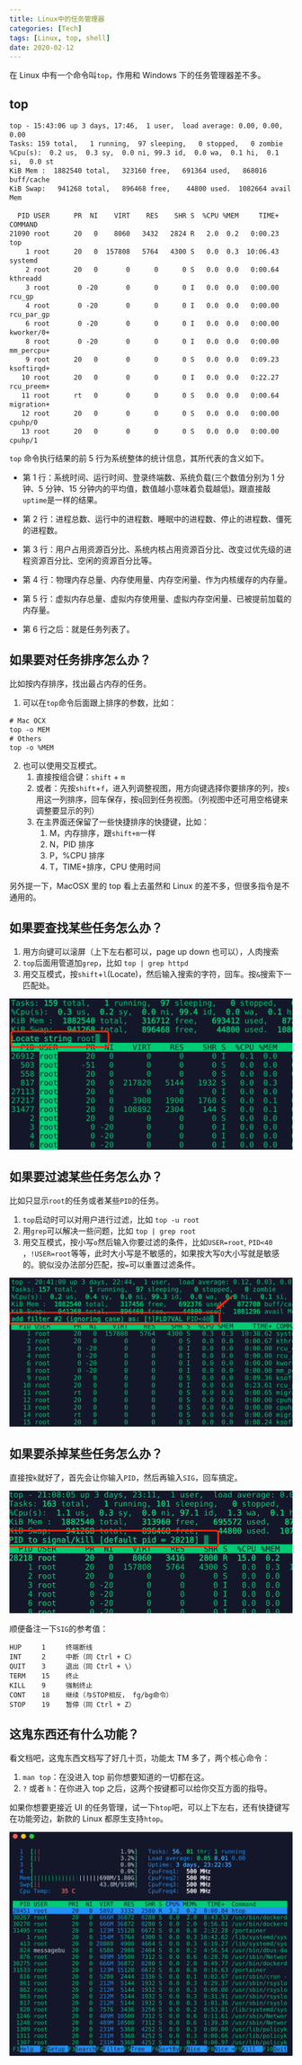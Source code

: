 ```yaml
---
title: Linux中的任务管理器
categories: [Tech]
tags: [Linux, top, shell]
date: 2020-02-12
---
```


在 Linux 中有一个命令叫`top`，作用和 Windows 下的任务管理器差不多。

<!-- more -->

## top

```
top - 15:43:06 up 3 days, 17:46,  1 user,  load average: 0.00, 0.00, 0.00
Tasks: 159 total,   1 running,  97 sleeping,   0 stopped,   0 zombie
%Cpu(s):  0.2 us,  0.3 sy,  0.0 ni, 99.3 id,  0.0 wa,  0.1 hi,  0.1 si,  0.0 st
KiB Mem :  1882540 total,   323160 free,   691364 used,   868016 buff/cache
KiB Swap:   941268 total,   896468 free,    44800 used.  1082664 avail Mem

  PID USER      PR  NI    VIRT    RES    SHR S  %CPU %MEM     TIME+ COMMAND
21090 root      20   0    8060   3432   2824 R   2.0  0.2   0:00.23 top
    1 root      20   0  157808   5764   4300 S   0.0  0.3  10:06.43 systemd
    2 root      20   0       0      0      0 S   0.0  0.0   0:00.64 kthreadd
    3 root       0 -20       0      0      0 I   0.0  0.0   0:00.00 rcu_gp
    4 root       0 -20       0      0      0 I   0.0  0.0   0:00.00 rcu_par_gp
    6 root       0 -20       0      0      0 I   0.0  0.0   0:00.00 kworker/0+
    8 root       0 -20       0      0      0 I   0.0  0.0   0:00.00 mm_percpu+
    9 root      20   0       0      0      0 S   0.0  0.0   0:09.23 ksoftirqd+
   10 root      20   0       0      0      0 I   0.0  0.0   0:22.27 rcu_preem+
   11 root      rt   0       0      0      0 S   0.0  0.0   0:00.64 migration+
   12 root      20   0       0      0      0 S   0.0  0.0   0:00.00 cpuhp/0
   13 root      20   0       0      0      0 S   0.0  0.0   0:00.00 cpuhp/1
```

`top` 命令执行结果的前 5 行为系统整体的统计信息，其所代表的含义如下。

- 第 1 行：系统时间、运行时间、登录终端数、系统负载(三个数值分别为 1 分钟、5 分钟、15 分钟内的平均值，数值越小意味着负载越低)。跟直接敲`uptime`是一样的结果。

- 第 2 行：进程总数、运行中的进程数、睡眠中的进程数、停止的进程数、僵死的进程数。

- 第 3 行：用户占用资源百分比、系统内核占用资源百分比、改变过优先级的进程资源百分比、空闲的资源百分比等。

- 第 4 行：物理内存总量、内存使用量、内存空闲量、作为内核缓存的内存量。

- 第 5 行：虚拟内存总量、虚拟内存使用量、虚拟内存空闲量、已被提前加载的内存量。
- 第 6 行之后：就是任务列表了。

## 如果要对任务排序怎么办？

比如按内存排序，找出最占内存的任务。

1. 可以在`top`命令后面跟上排序的参数，比如：

```
# Mac OCX
top -o MEM
# Others
top -o %MEM
```

2. 也可以使用交互模式。
   1. 直接按组合键：`shift` + `m`
   2. 或者：先按`shift`+`f`，进入列调整视图，用方向键选择你要排序的列，按`s`用这一列排序，回车保存，按`q`回到任务视图。（列视图中还可用空格键来调整要显示的列）
   3. 在主界面还保留了一些快捷排序的快捷键，比如：
      1. M，内存排序，跟`shift+m`一样
      2. N，PID 排序
      3. P，%CPU 排序
      4. T，TIME+排序，CPU 使用时间

另外提一下，MacOSX 里的 top 看上去虽然和 Linux 的差不多，但很多指令是不通用的。

## 如果要查找某些任务怎么办？

1. 用方向键可以滚屏（上下左右都可以，page up down 也可以），人肉搜索
2. `top`后面用管道加`grep`，比如 `top | grep httpd`
3. 用交互模式，按`shift`+`l`(Locate)，然后输入搜索的字符，回车。按`&`搜索下一匹配处。

![image-20200212202516163](https://raw.githubusercontent.com/tobyqin/img/master/image-20200212202516163.png)

## 如果要过滤某些任务怎么办？

比如只显示`root`的任务或者某些`PID`的任务。

1. `top`启动时可以对用户进行过滤，比如 `top -u root`
2. 用`grep`可以解决一些问题，比如 `top | grep root`
3. 用交互模式，按小写`o`然后输入你要过滤的条件，比如`USER=root`, `PID<40` ，`!USER=root`等等，此时大小写是不敏感的，如果按大写`O`大小写就是敏感的。貌似没办法部分匹配，按`=`可以重置过滤条件。

![image-20200212204136480](https://raw.githubusercontent.com/tobyqin/img/master/image-20200212204136480.png)

## 如果要杀掉某些任务怎么办？

直接按`k`就好了，首先会让你输入`PID`，然后再输入`SIG`，回车搞定。

![image-20200212210832677](https://raw.githubusercontent.com/tobyqin/img/master/image-20200212210832677.png)

顺便备注一下`SIG`的参考值：

    HUP     1     终端断线
    INT     2     中断（同 Ctrl + C）
    QUIT    3     退出（同 Ctrl + \）
    TERM    15    终止
    KILL    9     强制终止
    CONT    18    继续（与STOP相反， fg/bg命令）
    STOP    19    暂停（同 Ctrl + Z）

## 这鬼东西还有什么功能？

看文档吧，这鬼东西文档写了好几十页，功能太 TM 多了，两个核心命令：

1. `man top`：在没进入 top 前你想要知道的一切都在这。
2. `?` 或者 `h`：在你进入 top 之后，这两个按键都可以给你交互方面的指导。

如果你想要更接近 UI 的任务管理，试一下`htop`吧，可以上下左右，还有快捷键写在功能旁边，新款的 Linux 都原生支持`htop`。

![image-20200212211906608](https://raw.githubusercontent.com/tobyqin/img/master/image-20200212211906608.png)
